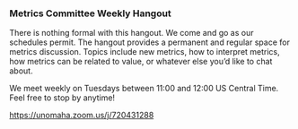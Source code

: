 ### Metrics Committee Weekly Hangout

There is nothing formal with this hangout. We come and go as our schedules permit. The hangout provides a permanent and regular space for metrics discussion. Topics include new metrics, how to interpret metrics, how metrics can be related to value, or whatever else you’d like to chat about.

We meet weekly on Tuesdays between 11:00 and 12:00 US Central Time.
Feel free to stop by anytime!

https://unomaha.zoom.us/j/720431288
